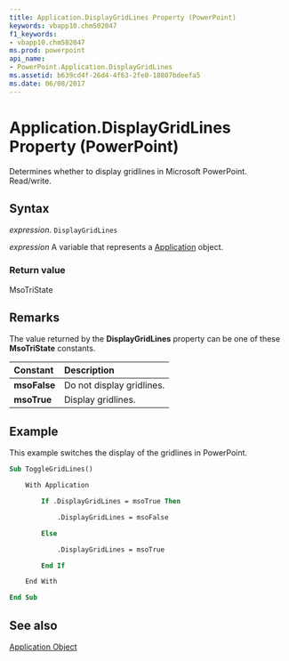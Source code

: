 ```yaml
---
title: Application.DisplayGridLines Property (PowerPoint)
keywords: vbapp10.chm502047
f1_keywords:
- vbapp10.chm502047
ms.prod: powerpoint
api_name:
- PowerPoint.Application.DisplayGridLines
ms.assetid: b639cd4f-26d4-4f63-2fe0-18807bdeefa5
ms.date: 06/08/2017
---
```



# Application.DisplayGridLines Property (PowerPoint)

Determines whether to display gridlines in Microsoft PowerPoint. Read/write.


## Syntax

 _expression_. `DisplayGridLines`

 _expression_ A variable that represents a [Application](./PowerPoint.Application.md) object.


### Return value

MsoTriState


## Remarks

The value returned by the  **DisplayGridLines** property can be one of these **MsoTriState** constants.



|**Constant**|**Description**|
|:-----|:-----|
|**msoFalse**|Do not display gridlines.|
|**msoTrue**| Display gridlines.|

## Example

This example switches the display of the gridlines in PowerPoint.


```vb
Sub ToggleGridLines()

    With Application

        If .DisplayGridLines = msoTrue Then

            .DisplayGridLines = msoFalse

        Else

            .DisplayGridLines = msoTrue

        End If

    End With

End Sub
```


## See also


[Application Object](PowerPoint.Application.md)

